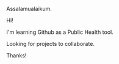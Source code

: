 Assalamualaikum.<p>
Hi!<p>
I'm learning Github as a Public Health tool.<p>
Looking for projects to collaborate.<p>
Thanks!<p>

<!--
**ZhafirZulkifli/ZhafirZulkifli** is a ✨ _special_ ✨ repository because its `README.md` (this file) appears on your GitHub profile.

Here are some ideas to get you started:

- 🔭 I’m currently working on ...
- 🌱 I’m currently learning ...
- 👯 I’m looking to collaborate on ...
- 🤔 I’m looking for help with ...
- 💬 Ask me about ...
- 📫 How to reach me: ...
- 😄 Pronouns: ...
- ⚡ Fun fact: ...
-->
